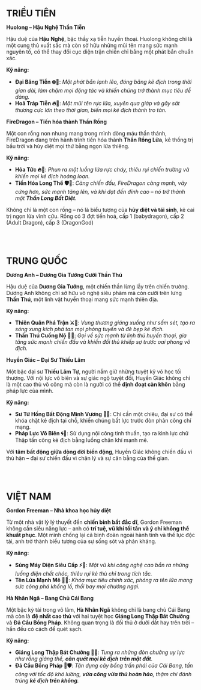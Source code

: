 <span style="font-size: 24px; font-weight: bold;">TRIỀU TIÊN</span>

**Huolong – Hậu Nghệ Thần Tiễn**

Hậu duệ của **Hậu Nghệ**, bậc thầy xạ tiễn huyền thoại. Huolong không chỉ là một cung thủ xuất sắc mà còn sở hữu những mũi tên mang sức mạnh nguyên tố, có thể thay đổi cục diện trận chiến chỉ bằng một phát bắn chuẩn xác.

**Kỹ năng:**

- **Đại Băng Tiễn ❄️🏹**: *Một phát bắn lạnh lẽo, đóng băng kẻ địch trong thời gian dài, làm chậm mọi động tác và khiến chúng trở thành mục tiêu dễ dàng.*
- **Hoả Tráp Tiễn 🔥🏹**: *Một mũi tên rực lửa, xuyên qua giáp và gây sát thương cực lớn theo thời gian, biến mọi kẻ địch thành tro tàn.*

**FireDragon – Tiến hóa thành Thần Rồng**

Một con rồng non nhưng mang trong mình dòng máu thần thánh, FireDragon đang trên hành trình tiến hóa thành **Thần Rồng Lửa**, kẻ thống trị bầu trời và hủy diệt mọi thứ bằng ngọn lửa thiêng.

**Kỹ năng:**

- **Hỏa Tức 🔥🐉**: *Phun ra một luồng lửa rực cháy, thiêu rụi chiến trường và khiến mọi kẻ địch hoảng loạn.*
- **Tiến Hóa Long Thể 🛡️🐲**: *Càng chiến đấu, FireDragon càng mạnh, vảy cứng hơn, sức mạnh tăng lên, và khi đạt đến đỉnh cao – nó trở thành một **Thần Long Bất Diệt**.*

Không chỉ là một con rồng – nó là biểu tượng của **hủy diệt và tái sinh**, kẻ cai trị ngọn lửa vĩnh cửu.
Rồng có 3 đợt tiến hoá, cấp 1 (babydragon), cấp 2 (Adult Dragon), cấp 3 (DragonGod)

<br><br><br>  <!-- Thêm khoảng trống -->

<span style="font-size: 24px; font-weight: bold;">TRUNG QUỐC</span>

**Dương Anh – Dương Gia Tướng Cưỡi Thần Thú**

Hậu duệ của **Dương Gia Tướng**, một chiến thần lừng lẫy trên chiến trường. Dương Anh không chỉ sở hữu võ nghệ siêu phàm mà còn cưỡi trên lưng **Thần Thú**, một linh vật huyền thoại mang sức mạnh thiên địa.

**Kỹ năng:**

- **Thiên Quân Phá Trận ⚔️🐉**: *Vung thương giáng xuống như sấm sét, tạo ra sóng xung kích phá tan mọi phòng tuyến và đè bẹp kẻ địch.*
- **Thần Thú Cuồng Nộ 🐲🔥**: *Gọi về sức mạnh từ linh thú huyền thoại, gia tăng sức mạnh chiến đấu và khiến đối thủ khiếp sợ trước oai phong vô địch.*

**Huyền Giác – Đại Sư Thiếu Lâm**

Một bậc đại sư **Thiếu Lâm Tự**, người nắm giữ những tuyệt kỹ võ học tối thượng. Với nội lực vô biên và sự giác ngộ tuyệt đối, Huyền Giác không chỉ là một cao thủ võ công mà còn là người có thể **định đoạt càn khôn** bằng pháp lực của mình.

**Kỹ năng:**

- **Sư Tử Hống Bất Động Minh Vương 🛑👐**: Chỉ cần một chiêu, đại sư có thể khóa chặt kẻ địch tại chỗ, khiến chúng bất lực trước đòn phản công chí mạng.
- **Pháp Lực Vô Biên 🌀🔆**: Sử dụng nội công tinh thuần, tạo ra kình lực chữ Thập tấn công kẻ địch bằng luồng chân khí mạnh mẽ.

Với **tâm bất động giữa dòng đời biến động**, Huyền Giác không chiến đấu vì thù hận – đại sư chiến đấu vì chân lý và sự cân bằng của thế gian.

<br><br><br>  <!-- Thêm khoảng trống -->

<span style="font-size: 24px; font-weight: bold;">VIỆT NAM</span>

**Gordon Freeman – Nhà khoa học hủy diệt**

Từ một nhà vật lý lý thuyết đến **chiến binh bất đắc dĩ**, Gordon Freeman không cần siêu năng lực – anh có **trí tuệ, vũ khí tối tân và ý chí không thể khuất phục**. Một mình chống lại cả binh đoàn ngoài hành tinh và thế lực độc tài, anh trở thành biểu tượng của sự sống sót và phản kháng.

**Kỹ năng:**

- **Súng Máy Điện Siêu Cấp ⚡🔫**: *Một vũ khí công nghệ cao bắn ra những luồng điện chết chóc, thiêu rụi kẻ thù chỉ trong tích tắc.*
- **Tên Lửa Mạnh Mẽ 🚀💥**: *Khóa mục tiêu chính xác, phóng ra tên lửa mang sức công phá khổng lồ, thổi bay mọi chướng ngại.*

**Hà Nhân Ngã – Bang Chủ Cái Bang**

Một bậc kỳ tài trong võ lâm, **Hà Nhân Ngã** không chỉ là bang chủ Cái Bang mà còn là **đệ nhất cao thủ** với hai tuyệt học **Giáng Long Thập Bát Chưởng** và **Đả Cẩu Bổng Pháp**. Không quan trọng là đối thủ ở dưới đất hay trên trời – hắn đều có cách để quét sạch.

**Kỹ năng:**

- **Giáng Long Thập Bát Chưởng 🐉💥**: *Tung ra những đòn chưởng uy lực như rồng giáng thế, **càn quét mọi kẻ địch trên mặt đất**.*
- **Đả Cẩu Bổng Pháp 🏑🛡️**: *Tận dụng cây bổng trấn phái của Cái Bang, tấn công với tốc độ khó lường, **vừa công vừa thủ hoàn hảo**, thậm chí đánh trúng **kẻ địch trên không**.*
